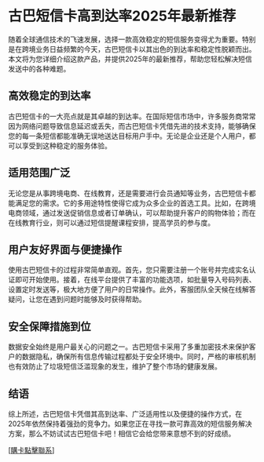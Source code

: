 # 古巴短信卡高到达率2025年最新推荐

随着全球通信技术的飞速发展，选择一款高效稳定的短信服务变得尤为重要。特别是在跨境业务日益频繁的今天，古巴短信卡以其出色的到达率和稳定性脱颖而出。本文将为您详细介绍这款产品，并提供2025年的最新推荐，帮助您轻松解决短信发送中的各种难题。

## 高效稳定的到达率

古巴短信卡的一大亮点就是其卓越的到达率。在国际短信市场中，许多服务商常常因为网络问题导致信息延迟或丢失，而古巴短信卡凭借先进的技术支持，能够确保您的每一条短信都能准确无误地送达目标用户手中。无论是企业还是个人用户，都可以享受到这种稳定的服务体验。

## 适用范围广泛

无论您是从事跨境电商、在线教育，还是需要进行会员通知等业务，古巴短信卡都能满足您的需求。它的多用途特性使得它成为众多企业的首选工具。比如，在跨境电商领域，通过发送促销信息或者订单确认，可以帮助提升客户的购物体验；而在在线教育行业，则可以通过短信提醒课程安排，提高学员的参与度。

## 用户友好界面与便捷操作

使用古巴短信卡的过程非常简单直观。首先，您只需要注册一个账号并完成实名认证即可开始使用。接着，在线平台提供了丰富的功能选项，如批量导入号码列表、设置定时发送等，极大地方便了用户的日常操作。此外，客服团队全天候在线解答疑问，让您在遇到问题时能够及时获得帮助。

## 安全保障措施到位

数据安全始终是用户最关心的问题之一。古巴短信卡采用了多重加密技术来保护客户的数据隐私，确保所有信息传输过程都处于安全环境中。同时，严格的审核机制也有效防止了垃圾短信泛滥现象的发生，维护了整个市场的健康发展。

## 结语

综上所述，古巴短信卡凭借其高到达率、广泛适用性以及便捷的操作方式，在2025年依然保持着强劲的竞争力。如果您正在寻找一款可靠高效的短信服务解决方案，那么不妨试试古巴短信卡吧！相信它会给您带来意想不到的好成绩。

[[購卡點擊聯系](https://t.me/s/SXDXQF)]